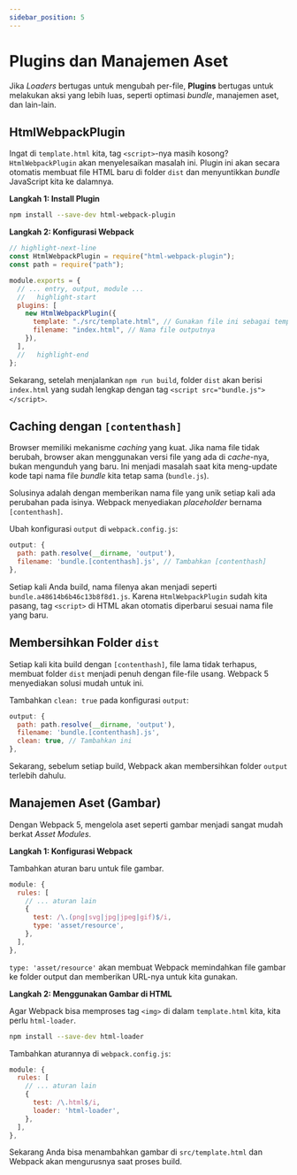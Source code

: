 ```yaml
---
sidebar_position: 5
---
```


# Plugins dan Manajemen Aset

Jika _Loaders_ bertugas untuk mengubah per-file, **Plugins** bertugas untuk melakukan aksi yang lebih luas, seperti optimasi _bundle_, manajemen aset, dan lain-lain.

## HtmlWebpackPlugin

Ingat di `template.html` kita, tag `<script>`-nya masih kosong? `HtmlWebpackPlugin` akan menyelesaikan masalah ini. Plugin ini akan secara otomatis membuat file HTML baru di folder `dist` dan menyuntikkan _bundle_ JavaScript kita ke dalamnya.

**Langkah 1: Install Plugin**

```bash
npm install --save-dev html-webpack-plugin
```

**Langkah 2: Konfigurasi Webpack**

```javascript title="webpack.config.js"
// highlight-next-line
const HtmlWebpackPlugin = require("html-webpack-plugin");
const path = require("path");

module.exports = {
  // ... entry, output, module ...
  //   highlight-start
  plugins: [
    new HtmlWebpackPlugin({
      template: "./src/template.html", // Gunakan file ini sebagai template
      filename: "index.html", // Nama file outputnya
    }),
  ],
  //   highlight-end
};
```

Sekarang, setelah menjalankan `npm run build`, folder `dist` akan berisi `index.html` yang sudah lengkap dengan tag `<script src="bundle.js"></script>`.

## Caching dengan `[contenthash]`

Browser memiliki mekanisme _caching_ yang kuat. Jika nama file tidak berubah, browser akan menggunakan versi file yang ada di _cache_-nya, bukan mengunduh yang baru. Ini menjadi masalah saat kita meng-update kode tapi nama file _bundle_ kita tetap sama (`bundle.js`).

Solusinya adalah dengan memberikan nama file yang unik setiap kali ada perubahan pada isinya. Webpack menyediakan _placeholder_ bernama `[contenthash]`.

Ubah konfigurasi `output` di `webpack.config.js`:

```javascript title="webpack.config.js" {3}
output: {
  path: path.resolve(__dirname, 'output'),
  filename: 'bundle.[contenthash].js', // Tambahkan [contenthash]
},
```

Setiap kali Anda build, nama filenya akan menjadi seperti `bundle.a48614b6b46c13b8f8d1.js`. Karena `HtmlWebpackPlugin` sudah kita pasang, tag `<script>` di HTML akan otomatis diperbarui sesuai nama file yang baru.

## Membersihkan Folder `dist`

Setiap kali kita build dengan `[contenthash]`, file lama tidak terhapus, membuat folder `dist` menjadi penuh dengan file-file usang. Webpack 5 menyediakan solusi mudah untuk ini.

Tambahkan `clean: true` pada konfigurasi `output`:

```javascript title="webpack.config.js" {4}
output: {
  path: path.resolve(__dirname, 'output'),
  filename: 'bundle.[contenthash].js',
  clean: true, // Tambahkan ini
},
```

Sekarang, sebelum setiap build, Webpack akan membersihkan folder `output` terlebih dahulu.

## Manajemen Aset (Gambar)

Dengan Webpack 5, mengelola aset seperti gambar menjadi sangat mudah berkat _Asset Modules_.

**Langkah 1: Konfigurasi Webpack**

Tambahkan aturan baru untuk file gambar.

```javascript title="webpack.config.js"
module: {
  rules: [
    // ... aturan lain
    {
      test: /\.(png|svg|jpg|jpeg|gif)$/i,
      type: 'asset/resource',
    },
  ],
},
```

`type: 'asset/resource'` akan membuat Webpack memindahkan file gambar ke folder output dan memberikan URL-nya untuk kita gunakan.

**Langkah 2: Menggunakan Gambar di HTML**

Agar Webpack bisa memproses tag `<img>` di dalam `template.html` kita, kita perlu `html-loader`.

```bash
npm install --save-dev html-loader
```

Tambahkan aturannya di `webpack.config.js`:

```javascript title="webpack.config.js"
module: {
  rules: [
    // ... aturan lain
    {
      test: /\.html$/i,
      loader: 'html-loader',
    },
  ],
},
```

Sekarang Anda bisa menambahkan gambar di `src/template.html` dan Webpack akan mengurusnya saat proses build.
